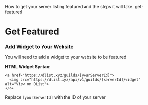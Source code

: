 <title>Get Featured</title>
<description>How to get your server listing featured and the steps it will take.</description>
<url>get-featured</url>

# Get Featured

### Add Widget to Your Website
You will need to add a widget to your website to be featured.

**HTML Widget Syntax**:
```
<a href="https://dlist.xyz/guilds/[yourServerId]">
  <img src="https://dlist.xyz/api/v1/guilds/[serverId]/widget" alt="View on DList">
</a>
```

Replace `[yourServerId]` with the ID of your server.